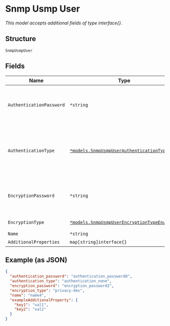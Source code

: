 
# Snmp Usmp User

*This model accepts additional fields of type interface{}.*

## Structure

`SnmpUsmpUser`

## Fields

| Name | Type | Tags | Description |
|  --- | --- | --- | --- |
| `AuthenticationPassword` | `*string` | Optional | Not required if `authentication_type`==`authentication_none`<br>include alphabetic, numeric, and special characters, but it cannot include control characters.<br>**Constraints**: *Minimum Length*: `7` |
| `AuthenticationType` | [`*models.SnmpUsmpUserAuthenticationTypeEnum`](../../doc/models/snmp-usmp-user-authentication-type-enum.md) | Optional | sha224, sha256, sha384, sha512 are supported in 21.1 and newer release. enum: `authentication_md5`, `authentication_none`, `authentication_sha`, `authentication_sha224`, `authentication_sha256`, `authentication_sha384`, `authentication_sha512` |
| `EncryptionPassword` | `*string` | Optional | Not required if `encryption_type`==`privacy-none`<br>include alphabetic, numeric, and special characters, but it cannot include control characters<br>**Constraints**: *Minimum Length*: `8` |
| `EncryptionType` | [`*models.SnmpUsmpUserEncryptionTypeEnum`](../../doc/models/snmp-usmp-user-encryption-type-enum.md) | Optional | enum: `privacy-3des`, `privacy-aes128`, `privacy-des`, `privacy-none` |
| `Name` | `*string` | Optional | - |
| `AdditionalProperties` | `map[string]interface{}` | Optional | - |

## Example (as JSON)

```json
{
  "authentication_password": "authentication_password8",
  "authentication_type": "authentication_none",
  "encryption_password": "encryption_password2",
  "encryption_type": "privacy-des",
  "name": "name4",
  "exampleAdditionalProperty": {
    "key1": "val1",
    "key2": "val2"
  }
}
```

